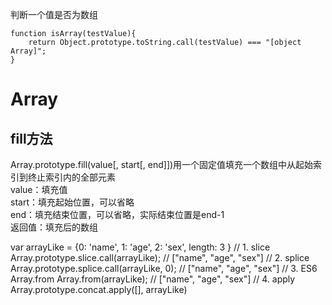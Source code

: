 判断一个值是否为数组
```
function isArray(testValue){
    return Object.prototype.toString.call(testValue) === "[object Array]";
}
```

# Array
## fill方法
Array.prototype.fill(value[, start[, end]])用一个固定值填充一个数组中从起始索引到终止索引内的全部元素   
value：填充值   
start：填充起始位置，可以省略   
end：填充结束位置，可以省略，实际结束位置是end-1   
返回值：填充后的数组   

var arrayLike = {0: 'name', 1: 'age', 2: 'sex', length: 3 }
// 1. slice
Array.prototype.slice.call(arrayLike); // ["name", "age", "sex"] 
// 2. splice
Array.prototype.splice.call(arrayLike, 0); // ["name", "age", "sex"] 
// 3. ES6 Array.from
Array.from(arrayLike); // ["name", "age", "sex"] 
// 4. apply
Array.prototype.concat.apply([], arrayLike)